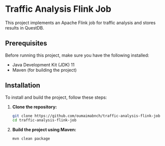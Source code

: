 # Traffic Analysis Flink Job

This project implements an Apache Flink job for traffic analysis and stores results in QuestDB.

## Prerequisites

Before running this project, make sure you have the following installed:

- Java Development Kit (JDK) 11 
- Maven (for building the project)

## Installation

To install and build the project, follow these steps:

1. **Clone the repository:**

   ```bash
   git clone https://github.com/oumaimabnch/traffic-analysis-flink-job.git
   cd traffic-analysis-flink-job

2. **Build the project using Maven:**
   ```bash
   mvn clean package

